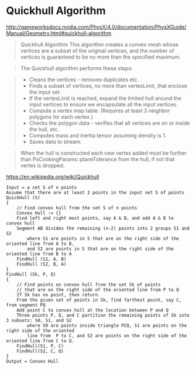 # Quickhull Algorithm

http://gameworksdocs.nvidia.com/PhysX/4.0/documentation/PhysXGuide/Manual/Geometry.html#quickhull-algorithm

>Quickhull Algorithm
This algorithm creates a convex mesh whose vertices are a subset of the original vertices, and the number of vertices is guaranteed to be no more than the specified maximum.

>The Quickhull algorithm performs these steps:

>- Cleans the vertices - removes duplicates etc.
>- Finds a subset of vertices, no more than vertexLimit, that enclose the input set.
>- If the vertexLimit is reached, expand the limited hull around the input vertices to ensure we encapsulate all the input vertices.
>- Compute a vertex map table. (Requires at least 3 neighbor polygons for each vertex.)
>- Checks the polygon data - verifies that all vertices are on or inside the hull, etc.
>- Computes mass and inertia tensor assuming density is 1.
>- Saves data to stream.

>When the hull is constructed each new vertex added must be further than PxCookingParams::planeTolerance from the hull, if not that vertex is dropped.


https://en.wikipedia.org/wiki/Quickhull

```
Input = a set S of n points 
Assume that there are at least 2 points in the input set S of points
QuickHull (S) 
{ 
    // Find convex hull from the set S of n points
    Convex Hull := {} 
    Find left and right most points, say A & B, and add A & B to convex hull 
    Segment AB divides the remaining (n-2) points into 2 groups S1 and S2 
        where S1 are points in S that are on the right side of the oriented line from A to B, 
        and S2 are points in S that are on the right side of the oriented line from B to A 
    FindHull (S1, A, B) 
    FindHull (S2, B, A) 
}
FindHull (Sk, P, Q) 
{ 
    // Find points on convex hull from the set Sk of points 
    // that are on the right side of the oriented line from P to Q
    If Sk has no point, then return. 
    From the given set of points in Sk, find farthest point, say C, from segment PQ 
    Add point C to convex hull at the location between P and Q 
    Three points P, Q, and C partition the remaining points of Sk into 3 subsets: S0, S1, and S2 
        where S0 are points inside triangle PCQ, S1 are points on the right side of the oriented 
        line from  P to C, and S2 are points on the right side of the oriented line from C to Q. 
    FindHull(S1, P, C) 
    FindHull(S2, C, Q) 
}
Output = Convex Hull
```
